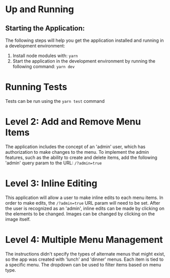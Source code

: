 # Up and Running
## Starting the Application:
The following steps will help you get the application installed and running in a development environment:
1. Install node modules with: `yarn`
2. Start the application in the development environment by running the following command: `yarn dev`

# Running Tests
Tests can be run using the `yarn test` command

# Level 2: Add and Remove Menu Items
The application includes the concept of an 'admin' user, which has authorization to make changes to the menu. To implement the admin features, such as
the ability to create and delete items, add the following 'admin' query param to the URL: `/?admin=true`

# Level 3: Inline Editing
This application will allow a user to make inline edits to each menu items. In order to make edits, the `/?admin=true` URL param will need to be set. After the user is recognized as an 'admin', inline edits can be made by clicking on the elements to be changed. Images can be changed by clicking on the image itself.

# Level 4: Multiple Menu Management
The instructions didn't specify the types of alternate menus that might exist, so the app was created with 'lunch' and 'dinner' menus. Each item is tied to a specific menu. The dropdown can be used to filter items based on menu type.
